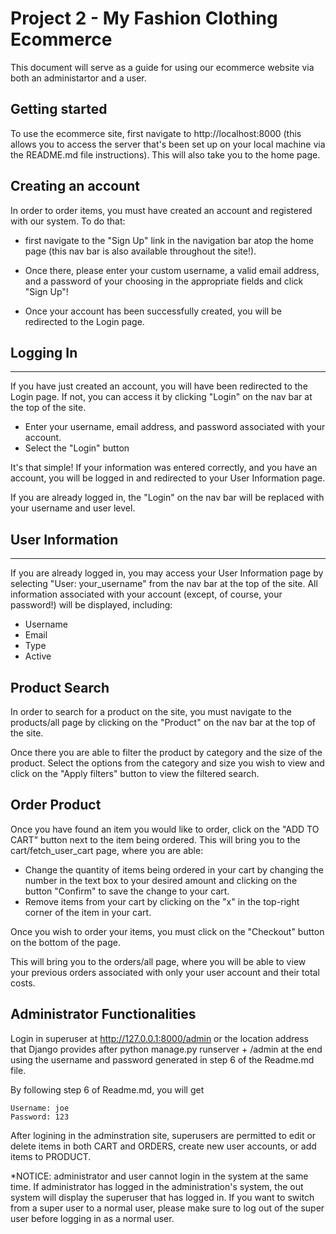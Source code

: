 # Project 2 - My Fashion Clothing Ecommerce

This document will serve as a guide for using our ecommerce website
via both an administartor and a user.

## Getting started

To use the ecommerce site, first navigate to http://localhost:8000
(this allows you to access the server that's been set up on your 
local machine via the README.md file instructions). This will also take
you to the home page. 

## Creating an account

In order to order items, you must have
created an account and registered with our system. To do that: 

* first navigate to the "Sign Up" link in the navigation bar atop the home 
page (this nav bar is also available throughout the site!). 

* Once there, please enter your custom username, a valid email address, and a password of your choosing 
in the appropriate fields and click "Sign Up"!

* Once your account has been successfully created, you will be redirected to 
the Login page. 

## Logging In
---

If you have just created an account, you will have been redirected to the Login page. If not, you can access it by clicking "Login" on the nav bar at the top of 
the site.

* Enter your username, email address, and password associated with your account.
* Select the "Login" button

It's that simple! If your information was entered correctly, and you have an
account, you will be logged in and redirected to your User Information page.

If you are already logged in, the "Login" on the nav bar will be replaced with your username and user level.

## User Information
---

If you are already logged in, you may access your User Information page by 
selecting "User: your_username" from the nav bar at the top of the site. All information associated with your account (except, of course, your password!) will be displayed, including:
* Username
* Email
* Type
* Active

## Product Search
In order to search for a product on the site, you must navigate to the products/all page by clicking on the "Product" on the
nav bar at the top of the site.

Once there you are able to filter the product by category and the size of the product. Select the options from the category and size you 
wish to view and click on the "Apply filters" button to view the filtered search.

## Order Product
Once you have found an item you would like to order, click on the "ADD TO CART" button next to the item being ordered.
This will bring you to the cart/fetch_user_cart page, where you are able:

* Change the quantity of items being ordered in your cart by changing the number in the text box to your desired amount
and clicking on the button "Confirm" to save the change to your cart. 
* Remove items from your cart by clicking on the "x" in the top-right corner of the item in your cart.

Once you wish to order your items, you must click on the "Checkout" button on the bottom of the page.

This will bring you to the orders/all page, where you will be able to view your previous orders associated with 
only your user account and their total costs.





## Administrator Functionalities

Login in superuser at http://127.0.0.1:8000/admin or the location address that Django provides after python manage.py runserver + /admin at the end using the username and password generated in step 6 of the Readme.md file.

By following step 6 of Readme.md, you will get
```
Username: joe
Password: 123
```
After logining in the adminstration site, superusers are permitted to edit or delete items in both CART and ORDERS, create new user accounts, or add items to PRODUCT.

*NOTICE: administrator and user cannot login in the system at the same time. If administrator has logged in the administration's system, the out system will display the superuser that has logged in. If you want to switch from a super user to a normal user, please make sure to log out of the super user before logging in as a normal user.
<p>&nbsp;</p>




